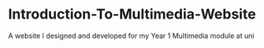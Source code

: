 # Introduction-To-Multimedia-Website
A website I designed and developed for my Year 1 Multimedia module at uni
